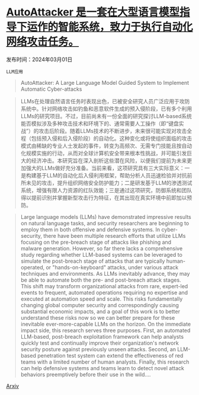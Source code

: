 # [AutoAttacker 是一套在大型语言模型指导下运作的智能系统，致力于执行自动化网络攻击任务。](https://arxiv.org/abs/2403.01038)

发布时间：2024年03月01日

`LLM应用`

> AutoAttacker: A Large Language Model Guided System to Implement Automatic Cyber-attacks

> LLMs在处理自然语言任务时表现出色，已被安全研究人员广泛应用于攻防系统中。针对网络攻击如钓鱼和恶意软件生成的预入侵阶段，已有多个利用LLMs的研究项目。不过，目前尚未有一份全面的研究探讨LLM-based系统能否模拟涉及多种攻击技术和环境下的、通常需要人工操作（即“键盘实战”）的攻击后阶段。随着LLMs技术的不断进步，未来很可能实现对攻击全程（包括预入侵和后入侵阶段）的自动化。这种变化或将使组织面临的攻击模式由稀缺的专业人士发起的事件，转变为高频次、无需专门技能且按自动化规模实施的行动，从而对全球计算机安全带来根本性挑战，并可能引发巨大的经济冲击。本研究旨在深入剖析这些潜在风险，以便我们提前为未来更加强大的LLMs做好充分准备。当前来看，这项研究具有三大实际意义：一是构建基于LLM的自动化后入侵利用框架，帮助分析人员迅速检验并对抗前所未见的攻击，提升组织网络安全防护能力；二是研发基于LLM的渗透测试系统，增强有限人力资源的红队效能；三是通过这项研究，防御系统和团队得以提前识别并掌握新型攻击行为特征，在其出现在真实环境中前即加以预防。

> Large language models (LLMs) have demonstrated impressive results on natural language tasks, and security researchers are beginning to employ them in both offensive and defensive systems. In cyber-security, there have been multiple research efforts that utilize LLMs focusing on the pre-breach stage of attacks like phishing and malware generation. However, so far there lacks a comprehensive study regarding whether LLM-based systems can be leveraged to simulate the post-breach stage of attacks that are typically human-operated, or "hands-on-keyboard" attacks, under various attack techniques and environments.
  As LLMs inevitably advance, they may be able to automate both the pre- and post-breach attack stages. This shift may transform organizational attacks from rare, expert-led events to frequent, automated operations requiring no expertise and executed at automation speed and scale. This risks fundamentally changing global computer security and correspondingly causing substantial economic impacts, and a goal of this work is to better understand these risks now so we can better prepare for these inevitable ever-more-capable LLMs on the horizon. On the immediate impact side, this research serves three purposes. First, an automated LLM-based, post-breach exploitation framework can help analysts quickly test and continually improve their organization's network security posture against previously unseen attacks. Second, an LLM-based penetration test system can extend the effectiveness of red teams with a limited number of human analysts. Finally, this research can help defensive systems and teams learn to detect novel attack behaviors preemptively before their use in the wild....

[Arxiv](https://arxiv.org/abs/2403.01038)